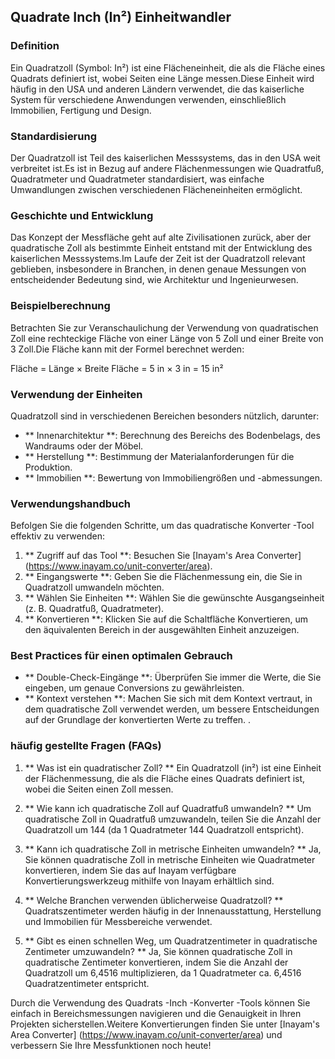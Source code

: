## Quadrate Inch (In²) Einheitwandler

### Definition
Ein Quadratzoll (Symbol: In²) ist eine Flächeneinheit, die als die Fläche eines Quadrats definiert ist, wobei Seiten eine Länge messen.Diese Einheit wird häufig in den USA und anderen Ländern verwendet, die das kaiserliche System für verschiedene Anwendungen verwenden, einschließlich Immobilien, Fertigung und Design.

### Standardisierung
Der Quadratzoll ist Teil des kaiserlichen Messsystems, das in den USA weit verbreitet ist.Es ist in Bezug auf andere Flächenmessungen wie Quadratfuß, Quadratmeter und Quadratmeter standardisiert, was einfache Umwandlungen zwischen verschiedenen Flächeneinheiten ermöglicht.

### Geschichte und Entwicklung
Das Konzept der Messfläche geht auf alte Zivilisationen zurück, aber der quadratische Zoll als bestimmte Einheit entstand mit der Entwicklung des kaiserlichen Messsystems.Im Laufe der Zeit ist der Quadratzoll relevant geblieben, insbesondere in Branchen, in denen genaue Messungen von entscheidender Bedeutung sind, wie Architektur und Ingenieurwesen.

### Beispielberechnung
Betrachten Sie zur Veranschaulichung der Verwendung von quadratischen Zoll eine rechteckige Fläche von einer Länge von 5 Zoll und einer Breite von 3 Zoll.Die Fläche kann mit der Formel berechnet werden:

Fläche = Länge × Breite
Fläche = 5 in × 3 in = 15 in²

### Verwendung der Einheiten
Quadratzoll sind in verschiedenen Bereichen besonders nützlich, darunter:
- ** Innenarchitektur **: Berechnung des Bereichs des Bodenbelags, des Wandraums oder der Möbel.
- ** Herstellung **: Bestimmung der Materialanforderungen für die Produktion.
- ** Immobilien **: Bewertung von Immobiliengrößen und -abmessungen.

### Verwendungshandbuch
Befolgen Sie die folgenden Schritte, um das quadratische Konverter -Tool effektiv zu verwenden:
1. ** Zugriff auf das Tool **: Besuchen Sie [Inayam's Area Converter] (https://www.inayam.co/unit-converter/area).
2. ** Eingangswerte **: Geben Sie die Flächenmessung ein, die Sie in Quadratzoll umwandeln möchten.
3. ** Wählen Sie Einheiten **: Wählen Sie die gewünschte Ausgangseinheit (z. B. Quadratfuß, Quadratmeter).
4. ** Konvertieren **: Klicken Sie auf die Schaltfläche Konvertieren, um den äquivalenten Bereich in der ausgewählten Einheit anzuzeigen.

### Best Practices für einen optimalen Gebrauch
- ** Double-Check-Eingänge **: Überprüfen Sie immer die Werte, die Sie eingeben, um genaue Conversions zu gewährleisten.
- ** Kontext verstehen **: Machen Sie sich mit dem Kontext vertraut, in dem quadratische Zoll verwendet werden, um bessere Entscheidungen auf der Grundlage der konvertierten Werte zu treffen.
.

### häufig gestellte Fragen (FAQs)

1. ** Was ist ein quadratischer Zoll? **
Ein Quadratzoll (in²) ist eine Einheit der Flächenmessung, die als die Fläche eines Quadrats definiert ist, wobei die Seiten einen Zoll messen.

2. ** Wie kann ich quadratische Zoll auf Quadratfuß umwandeln? **
Um quadratische Zoll in Quadratfuß umzuwandeln, teilen Sie die Anzahl der Quadratzoll um 144 (da 1 Quadratmeter 144 Quadratzoll entspricht).

3. ** Kann ich quadratische Zoll in metrische Einheiten umwandeln? **
Ja, Sie können quadratische Zoll in metrische Einheiten wie Quadratmeter konvertieren, indem Sie das auf Inayam verfügbare Konvertierungswerkzeug mithilfe von Inayam erhältlich sind.

4. ** Welche Branchen verwenden üblicherweise Quadratzoll? **
Quadratszentimeter werden häufig in der Innenausstattung, Herstellung und Immobilien für Messbereiche verwendet.

5. ** Gibt es einen schnellen Weg, um Quadratzentimeter in quadratische Zentimeter umzuwandeln? **
Ja, Sie können quadratische Zoll in quadratische Zentimeter konvertieren, indem Sie die Anzahl der Quadratzoll um 6,4516 multiplizieren, da 1 Quadratmeter ca. 6,4516 Quadratzentimeter entspricht.

Durch die Verwendung des Quadrats -Inch -Konverter -Tools können Sie einfach in Bereichsmessungen navigieren und die Genauigkeit in Ihren Projekten sicherstellen.Weitere Konvertierungen finden Sie unter [Inayam's Area Converter] (https://www.inayam.co/unit-converter/area) und verbessern Sie Ihre Messfunktionen noch heute!